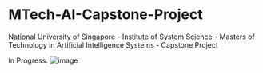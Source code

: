 # MTech-AI-Capstone-Project
National University of Singapore - Institute of System Science - Masters of Technology in Artificial Intelligence Systems - Capstone Project

In Progress.
![image](https://github.com/user-attachments/assets/b8f4cd22-e590-4871-9a9a-20590c1d890b)

